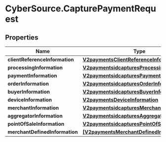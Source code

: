 # CyberSource.CapturePaymentRequest

## Properties
Name | Type | Description | Notes
------------ | ------------- | ------------- | -------------
**clientReferenceInformation** | [**V2paymentsClientReferenceInformation**](V2paymentsClientReferenceInformation.md) |  | [optional] 
**processingInformation** | [**V2paymentsidcapturesProcessingInformation**](V2paymentsidcapturesProcessingInformation.md) |  | [optional] 
**paymentInformation** | [**V2paymentsidcapturesPaymentInformation**](V2paymentsidcapturesPaymentInformation.md) |  | [optional] 
**orderInformation** | [**V2paymentsidcapturesOrderInformation**](V2paymentsidcapturesOrderInformation.md) |  | [optional] 
**buyerInformation** | [**V2paymentsidcapturesBuyerInformation**](V2paymentsidcapturesBuyerInformation.md) |  | [optional] 
**deviceInformation** | [**V2paymentsDeviceInformation**](V2paymentsDeviceInformation.md) |  | [optional] 
**merchantInformation** | [**V2paymentsidcapturesMerchantInformation**](V2paymentsidcapturesMerchantInformation.md) |  | [optional] 
**aggregatorInformation** | [**V2paymentsidcapturesAggregatorInformation**](V2paymentsidcapturesAggregatorInformation.md) |  | [optional] 
**pointOfSaleInformation** | [**V2paymentsidcapturesPointOfSaleInformation**](V2paymentsidcapturesPointOfSaleInformation.md) |  | [optional] 
**merchantDefinedInformation** | [**[V2paymentsMerchantDefinedInformation]**](V2paymentsMerchantDefinedInformation.md) | TBD | [optional] 


